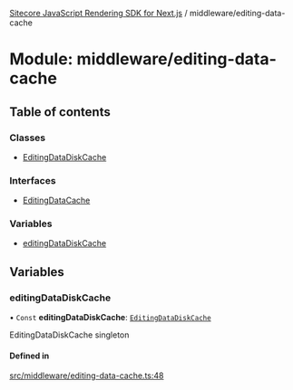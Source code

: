 [Sitecore JavaScript Rendering SDK for Next.js](../README.md) / middleware/editing-data-cache

# Module: middleware/editing-data-cache

## Table of contents

### Classes

- [EditingDataDiskCache](../classes/middleware_editing_data_cache.EditingDataDiskCache.md)

### Interfaces

- [EditingDataCache](../interfaces/middleware_editing_data_cache.EditingDataCache.md)

### Variables

- [editingDataDiskCache](middleware_editing_data_cache.md#editingdatadiskcache)

## Variables

### editingDataDiskCache

• `Const` **editingDataDiskCache**: [`EditingDataDiskCache`](../classes/middleware_editing_data_cache.EditingDataDiskCache.md)

EditingDataDiskCache singleton

#### Defined in

[src/middleware/editing-data-cache.ts:48](https://github.com/Sitecore/jss/blob/c1078945/packages/sitecore-jss-nextjs/src/middleware/editing-data-cache.ts#L48)
